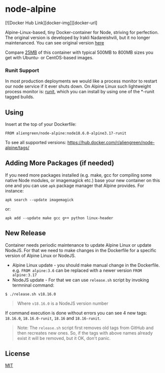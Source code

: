 # node-alpine

[![Docker Hub Link][docker-img]][docker-url]

Alpine-Linux-based, tiny Docker-container for Node, striving for perfection. The original version is developed by Irakli Nadareishvili, but it no longer maintenanced. You can see original version [here](https://github.com/inadarei/node-alpine)

Compare [25MB](https://hub.docker.com/r/irakli/node-alpine/tags/) of this container with typical 500MB to 800MB sizes you get with Ubuntu- or CentOS-based images.

### Runit Support

In most production deployments we would like a process monitor to restart our node service if it ever shuts down. On Alpine Linux such lightweight process monitor is: [runit](http://smarden.org/runit/), which you can install by using one of the *-runit tagged builds.



## Using

Insert at the top of your Dockerfile:

```
FROM aliengreen/node-alpine:node18.6.0-alpine3.17-runit
```

To see all supported versions: <https://hub.docker.com/r/aliengreen/node-alpine/tags/>



## Adding More Packages (if needed)

If you need more packages installed (e.g. make, gcc for compiling some native Node modules, or imagemagick etc.) base your new container on this one and you can use `apk` package manager that Alpine provides. For instance:

```shell
apk search --update imagemagick
```

or:

```shell
apk add --update make gcc g++ python linux-header
```



## New Release

Container needs periodic maintenance to update Alpine Linux or update NodeJS. For that we need to make changes in the Dockerfile for a specific version of Alpine Linux or NodeJS. 

 - Alpine Linux update - you should make manual change in the Dockerfile. e.g. `FROM alpine:3.6` can be replaced with a newer version `FROM alpine:3.17`
 - NodeJS update - For that we can use `release.sh` script by invoking termninal command:

 ```shell
 $ ./release.sh v18.16.0
 ```

> Where `v18.16.0` is a NodeJS version number

If command execution is done without errors you can see 4 new tags: `18.16.0`, `18.16.0-runit`, `18.16` and `18.16-runit`. 

> Note: The `release.sh` script first removes old tags from GitHub and then recreates new ones. So, if the tags with above names already exist it will be removed, but it OK, don't panic.



## License

[MIT](LICENSE)

